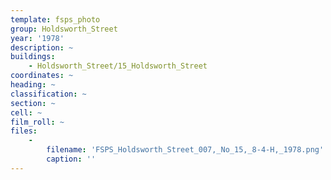 ```yaml
---
template: fsps_photo
group: Holdsworth_Street
year: '1978'
description: ~
buildings:
    - Holdsworth_Street/15_Holdsworth_Street
coordinates: ~
heading: ~
classification: ~
section: ~
cell: ~
film_roll: ~
files:
    -
        filename: 'FSPS_Holdsworth_Street_007,_No_15,_8-4-H,_1978.png'
        caption: ''
---
```

